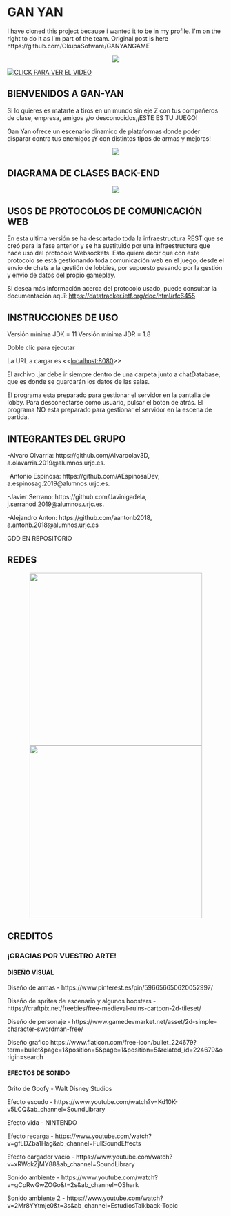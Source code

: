 <H1>GAN YAN</H1>
<p>I have cloned this project because i wanted it to be in my profile. I'm on the right to do it as I´m part of the team. Original post is here https://github.com/OkupaSofware/GANYANGAME</p>
<p align="center"> 

  <img src="https://user-images.githubusercontent.com/91082053/136620736-d97a34ce-4869-40c9-9c0e-c1fc8e1b4e8d.png">
</p>

[![CLICK PARA VER EL VIDEO](https://user-images.githubusercontent.com/91082053/147083776-4ca8dd8e-a0e1-4d21-9f97-683e007843e7.png)](https://www.youtube.com/watch?v=CHjF7CSkGzs&ab_channel=javiserrano)

<H2>BIENVENIDOS A GAN-YAN</H2>




Si lo quieres es matarte a tiros en un mundo sin eje Z con tus compañeros de clase, empresa, amigos y/o desconocidos,¡ESTE ES TU JUEGO!

Gan Yan ofrece un escenario dinamico de plataformas donde poder disparar contra tus enemigos ¡Y con distintos tipos de armas y mejoras!


<p align="center"> 


  <img src="https://user-images.githubusercontent.com/91082053/136620835-a46912da-abf4-4e0d-8a26-b5b70adde92b.png">
</p>
<H2>DIAGRAMA DE CLASES BACK-END</H2>



<p align="center"> 

  <img src="https://user-images.githubusercontent.com/91082053/147084035-7800ef28-54fa-4afa-b313-6f8ae1ae9ae9.jpeg">
</p>
<H2>USOS DE PROTOCOLOS DE COMUNICACIÓN WEB</H2>

En esta ultima versión se ha descartado toda la infraestructura REST que se creó para la fase anterior y se ha sustituido por una infraestructura que hace uso del protocolo   Websockets.
Esto quiere decir que con este protocolo se está gestionando toda comunicación web en el juego, desde el envio de chats a la gestión de lobbies, por supuesto pasando por la gestión y envio de datos del propio gameplay.
  
 Si desea más información acerca del protocolo usado, puede consultar la documentación aquî: 
 https://datatracker.ietf.org/doc/html/rfc6455
  

<H2>INSTRUCCIONES DE USO</H2>


Versión mínima JDK = 11
Versión mínima JDR = 1.8


Doble clic para ejecutar
       	 
La URL a cargar es <<<localhost:8080>>>


El archivo .jar debe ir siempre dentro de una carpeta junto a chatDatabase, que es donde se guardarán los datos de las salas.



El programa esta preparado para gestionar el servidor en la pantalla de lobby. Para desconectarse como usuario, pulsar el boton de atrás.
El programa NO esta preparado para gestionar el servidor en la escena de partida.


<H2>INTEGRANTES DEL GRUPO</H2>
<p>-Alvaro Olvarria: https://github.com/Alvaroolav3D, a.olavarria.2019@alumnos.urjc.es.</p>
<p>-Antonio Espinosa: https://github.com/AEspinosaDev, a.espinosag.2019@alumnos.urjc.es.</p>
<p>-Javier Serrano: https://github.com/Javinigadela, j.serranod.2019@alumnos.urjc.es.</p> 
<p>-Alejandro Anton: https://github.com/aantonb2018, a.antonb.2018@alumnos.urjc.es</p>

<p>GDD EN REPOSITORIO</p>

<H2>REDES</H2>

<p align="center"> 
<img src="https://user-images.githubusercontent.com/91082053/139128420-6aacebe9-463a-4ec6-bc36-d7395abd2db0.jpeg" width="400">
<img src="https://user-images.githubusercontent.com/91082053/139128442-ac6820d5-2e85-493c-b9a8-44ed8d210b85.jpeg" width="400">
</p>



<H2>CREDITOS</H2>


<H3>¡GRACIAS POR VUESTRO ARTE!</H3>

<h4>DISEÑO VISUAL</H4>
<P>Diseño de armas - https://www.pinterest.es/pin/596656650620052997/</P>
<P>Diseño de sprites de escenario y algunos boosters - https://craftpix.net/freebies/free-medieval-ruins-cartoon-2d-tileset/</P>
<P>Diseño de personaje - https://www.gamedevmarket.net/asset/2d-simple-character-swordman-free/</P>
<p>Diseño grafico https://www.flaticon.com/free-icon/bullet_224679?term=bullet&page=1&position=5&page=1&position=5&related_id=224679&origin=search</p>

<H4>EFECTOS DE SONIDO</H4>
<P>Grito de Goofy - Walt Disney Studios </P>
<P>Efecto escudo - https://www.youtube.com/watch?v=Kd10K-v5LCQ&ab_channel=SoundLibrary </P>
<p>Efecto vida - NINTENDO</P>
<P>Efecto recarga - https://www.youtube.com/watch?v=gfLDZba1Hag&ab_channel=FullSoundEffects </p>
<p>Efecto cargador vacío - https://www.youtube.com/watch?v=xRWokZjMY88&ab_channel=SoundLibrary </p>
<p>Sonido ambiente - https://www.youtube.com/watch?v=gCpRwGwZOGo&t=2s&ab_channel=OShark</p>
<p>Sonido ambiente 2 - https://www.youtube.com/watch?v=2Mr8YYtmje0&t=3s&ab_channel=EstudiosTalkback-Topic</p>


